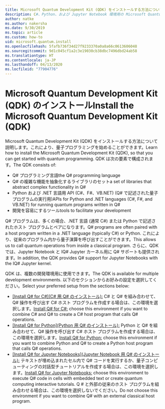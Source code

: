```yaml
---
title: Microsoft Quantum Development Kit (QDK) をインストールする方法について
description: C#、Python、および Jupyter Notebook 環境用の Microsoft Quantum 開発キットのインストール方法。
author: natke
ms.author: nakersha
ms.date: 9/30/2019
ms.topic: article
ms.custom: how-to
uid: microsoft.quantum.install
ms.openlocfilehash: 5fafb736f34d27f9233370a0a8a66c0613606048
ms.sourcegitcommit: 9d1c045cf1a2c3e19030cb38dbc7496dbd24ab58
ms.translationtype: HT
ms.contentlocale: ja-JP
ms.lasthandoff: 04/13/2020
ms.locfileid: "77904776"
---
```

# <a name="install-the-microsoft-quantum-development-kit-qdk"></a><span data-ttu-id="f15b5-103">Microsoft Quantum Development Kit (QDK) のインストール</span><span class="sxs-lookup"><span data-stu-id="f15b5-103">Install the Microsoft Quantum Development Kit (QDK)</span></span>

<span data-ttu-id="f15b5-104">Microsoft Quantum Development Kit (QDK) をインストールする方法について説明します。これにより、量子プログラミングを始めることができます。</span><span class="sxs-lookup"><span data-stu-id="f15b5-104">Learn how to install the Microsoft Quantum Development Kit (QDK), so that you can get started with quantum programming.</span></span> <span data-ttu-id="f15b5-105">QDK は次の要素で構成されます。</span><span class="sxs-lookup"><span data-stu-id="f15b5-105">The QDK consists of:</span></span>

- <span data-ttu-id="f15b5-106">Q# プログラミング言語</span><span class="sxs-lookup"><span data-stu-id="f15b5-106">the Q# programming language</span></span>
- <span data-ttu-id="f15b5-107">Q# の複雑な機能を抽象化するライブラリのセット</span><span class="sxs-lookup"><span data-stu-id="f15b5-107">a set of libraries that abstract complex functionality in Q#</span></span>
- <span data-ttu-id="f15b5-108">Python および .NET 言語用 API (C#、F#、VB.NET) (Q# で記述された量子プログラムの実行用)</span><span class="sxs-lookup"><span data-stu-id="f15b5-108">APIs for Python and .NET languages (C#, F#, and VB.NET) for running quantum programs written in Q#</span></span>
- <span data-ttu-id="f15b5-109">開発を容易にするツール</span><span class="sxs-lookup"><span data-stu-id="f15b5-109">tools to facilitate your development</span></span>

<span data-ttu-id="f15b5-110">Q# プログラムは、多くの場合、.NET 言語 (通常 C#) または Python で記述されたホスト プログラムとペアになります。</span><span class="sxs-lookup"><span data-stu-id="f15b5-110">Q# programs are often paired with a host program written in a .NET language (typically C#) or Python.</span></span> <span data-ttu-id="f15b5-111">これにより、従来のプログラム内から量子演算を呼び出すことができます。</span><span class="sxs-lookup"><span data-stu-id="f15b5-111">This allows us to call quantum operations from inside a classical program.</span></span>
<span data-ttu-id="f15b5-112">さらに、QDK では、Jupyter Notebook と IQ# Jupyter カーネル用に Q# サポートも提供されます。</span><span class="sxs-lookup"><span data-stu-id="f15b5-112">In addition, the QDK provides Q# support for Jupyter Notebooks with the IQ# Jupyter kernel.</span></span>

<span data-ttu-id="f15b5-113">QDK は、複数の開発環境用に使用できます。</span><span class="sxs-lookup"><span data-stu-id="f15b5-113">The QDK is available for multiple development environments.</span></span> <span data-ttu-id="f15b5-114">以下のセクションからお好みの設定を選択してください。</span><span class="sxs-lookup"><span data-stu-id="f15b5-114">Select your preferred setup from the sections below:</span></span>

- <span data-ttu-id="f15b5-115">[[Install Q# for C#]\(C# 用 Q# のインストール\):](xref:microsoft.quantum.install.cs) C# と Q# を組み合わせて、Q# 操作を呼び出す C# ホスト プログラムを作成する場合は、この環境を選択します。</span><span class="sxs-lookup"><span data-stu-id="f15b5-115">[Install Q# for C#:](xref:microsoft.quantum.install.cs) choose this environment if you want to combine C# and Q# to create a C# host program that calls Q# operations.</span></span>
- <span data-ttu-id="f15b5-116">[[Install Q# for Python]\(Python 用 Q# のインストール\):](xref:microsoft.quantum.install.python) Python と Q# を組み合わせて、Q# 操作を呼び出す C# ホスト プログラムを作成する場合は、この環境を選択します。</span><span class="sxs-lookup"><span data-stu-id="f15b5-116">[Install Q# for Python:](xref:microsoft.quantum.install.python) choose this environment if you want to combine Python and Q# to create a Python host program that calls Q# operations.</span></span>
- <span data-ttu-id="f15b5-117">[[Install Q# for Jupyter Notebooks]\(Jupyter Notebook 用 Q# のインストール\):](xref:microsoft.quantum.install.jupyter) テキストが埋め込まれたセル内で Q# コードを実行するか、量子コンピューティングの対話型チュートリアルを作成する場合は、この環境を選択します。</span><span class="sxs-lookup"><span data-stu-id="f15b5-117">[Install Q# for Jupyter Notebooks:](xref:microsoft.quantum.install.jupyter) choose this environment to execute Q# code in cells with embedded text or create quantum computing interactive tutorials.</span></span> <span data-ttu-id="f15b5-118">Q # と外部の従来のホスト プログラムを組み合わせる場合は、この環境を選択しないでください。</span><span class="sxs-lookup"><span data-stu-id="f15b5-118">Do not choose this environment if you want to combine Q# with an external classical host program.</span></span>
